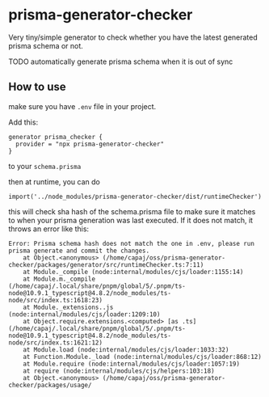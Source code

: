 # prisma-generator-checker

Very tiny/simple generator to check whether you have the latest generated prisma schema or not.

TODO automatically generate prisma schema when it is out of sync

## How to use

make sure you have `.env` file in your project.

Add this:

```
generator prisma_checker {
  provider = "npx prisma-generator-checker"
}
```

to your `schema.prisma`

then at runtime, you can do

```
import('../node_modules/prisma-generator-checker/dist/runtimeChecker')
```

this will check sha hash of the schema.prisma file to make sure it matches to when your prisma generation was last executed. If it does not match, it throws an error like this:

```
Error: Prisma schema hash does not match the one in .env, please run prisma generate and commit the changes.
    at Object.<anonymous> (/home/capaj/oss/prisma-generator-checker/packages/generator/src/runtimeChecker.ts:7:11)
    at Module._compile (node:internal/modules/cjs/loader:1155:14)
    at Module.m._compile (/home/capaj/.local/share/pnpm/global/5/.pnpm/ts-node@10.9.1_typescript@4.8.2/node_modules/ts-node/src/index.ts:1618:23)
    at Module._extensions..js (node:internal/modules/cjs/loader:1209:10)
    at Object.require.extensions.<computed> [as .ts] (/home/capaj/.local/share/pnpm/global/5/.pnpm/ts-node@10.9.1_typescript@4.8.2/node_modules/ts-node/src/index.ts:1621:12)
    at Module.load (node:internal/modules/cjs/loader:1033:32)
    at Function.Module._load (node:internal/modules/cjs/loader:868:12)
    at Module.require (node:internal/modules/cjs/loader:1057:19)
    at require (node:internal/modules/cjs/helpers:103:18)
    at Object.<anonymous> (/home/capaj/oss/prisma-generator-checker/packages/usage/
```
